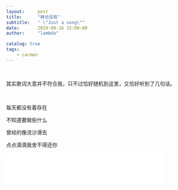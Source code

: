 ```yaml
---
layout:     post
title:      "再也没有"
subtitle:   " \"Just a song\""
date:       2020-09-18 15:00:00
author:     "lambda"

catalog: true
tags:
    - carmen
---
```


<br>

其实歌词大意并不符合我，只不过恰好随机到这里，又恰好听到了几句话。

<br>

每天都没有着存在

不知道要做些什么

曾经的像流沙滑去

点点滴滴我舍不得还你


<iframe frameborder="no" border="0" marginwidth="0" marginheight="0" width=430 height=86 src="//music.163.com/outchain/player?type=2&id=480580003&auto=1&height=66"></iframe>

